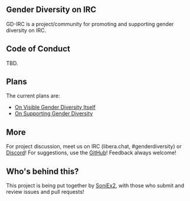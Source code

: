## Gender Diversity on IRC

GD-IRC is a project/community for promoting and supporting gender diversity on IRC.

## Code of Conduct

TBD.

## Plans

The current plans are:

- [On Visible Gender Diversity Itself](./gender-spec.md)
- [On Supporting Gender Diversity](./gender-enthusiasts.md)

## More

For project discussion, meet us on IRC (libera.chat, #genderdiversity) or [Discord](https://discord.gg/taZy7SRHWa)! For suggestions, use the [GitHub](https://github.com/gd-irc/gd-irc.github.io)! Feedback always welcome!

## Who's behind this?

This project is being put together by [SoniEx2](https://github.com/SoniEx2), with those who submit and review issues and pull requests!
